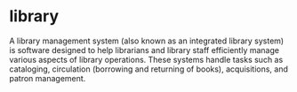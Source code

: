 # library
A library management system (also known as an integrated library system) is software designed to help librarians and library staff efficiently manage various aspects of library operations. These systems handle tasks such as cataloging, circulation (borrowing and returning of books), acquisitions, and patron management.
